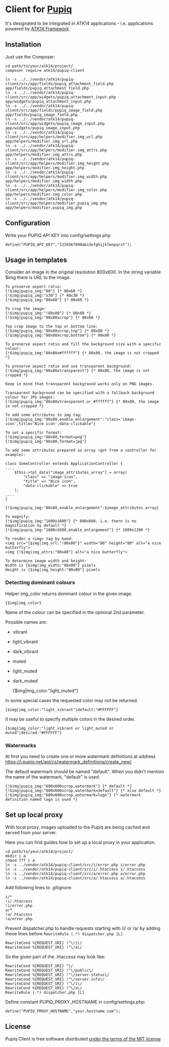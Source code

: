 Client for [Pupiq](http://i.pupiq.net/)
=======================================

It's designated to be integrated in ATK14 applications - i.e. applications powered by [ATK14 Framework](http://www.atk14.net).

Installation
------------

Just use the Composer:

    cd path/to/your/atk14/project/
    composer require atk14/pupiq-client

    ln -s ../../vendor/atk14/pupiq-client/src/app/fields/pupiq_attachment_field.php app/fields/pupiq_attachment_field.php
    ln -s ../../vendor/atk14/pupiq-client/src/app/widgets/pupiq_attachment_input.php app/widgets/pupiq_attachment_input.php
    ln -s ../../vendor/atk14/pupiq-client/src/app/fields/pupiq_image_field.php app/fields/pupiq_image_field.php
    ln -s ../../vendor/atk14/pupiq-client/src/app/widgets/pupiq_image_input.php app/widgets/pupiq_image_input.php
    ln -s ../../vendor/atk14/pupiq-client/src/app/helpers/modifier.img_url.php app/helpers/modifier.img_url.php
    ln -s ../../vendor/atk14/pupiq-client/src/app/helpers/modifier.img_attrs.php app/helpers/modifier.img_attrs.php
    ln -s ../../vendor/atk14/pupiq-client/src/app/helpers/modifier.img_height.php app/helpers/modifier.img_height.php
    ln -s ../../vendor/atk14/pupiq-client/src/app/helpers/modifier.img_width.php app/helpers/modifier.img_width.php
    ln -s ../../vendor/atk14/pupiq-client/src/app/helpers/modifier.img_color.php app/helpers/modifier.img_color.php
    ln -s ../../vendor/atk14/pupiq-client/src/app/helpers/modifier.pupiq_img.php app/helpers/modifier.pupiq_img.php

Configuration
------------

Write your PUPIQ API KEY into config/settings.php

    define("PUPIQ_API_KEY","1234567890abcdefghijklmopqrst");

Usage in templates
------------------

Consider an image in the original resolution 800x600. In the string variable $img there is URL to the image.

    To preserve aspect ratio:
    {!$img|pupiq_img:"80"} {* 80x60 *}
    {!$img|pupiq_img:"x30"} {* 40x30 *}
    {!$img|pupiq_img:"80x80"} {* 80x60 *}

    To crop the image:
    {!$img|pupiq_img:"!80x80"} {* 80x80 *}
    {!$img|pupiq_img:"80x80xcrop"} {* 80x80 *}

    Top crop image to the top or bottom line:
    {!$img|pupiq_img:"80x80xcrop,top"} {* 80x80 *}
    {!$img|pupiq_img:"80x80xcrop,bottom"} {* 80x80 *}

    To preserve aspect ratio and fill the background size with a specific colour:
    {!$img|pupiq_img:"80x80x#ffffff"} {* 80x80, the image is not cropped *}

    To preserve aspect ratio and use transparent background:
    {!$img|pupiq_img:"80x80xtransparent"} {* 80x80, the image is not cropped *}

    Keep in mind that transparent background works only on PNG images.

    Transparent background can be specified with a fallback background colour for JPG images:
    {!$img|pupiq_img:"80x80xtransparent_or_#ffffff"} {* 80x80, the image is not cropped *}

    To add some attributes to img tag:
    {!$img|pupiq_img:"80x80,enable_enlargement":"class='image-icon',title='Nice icon',data-clickable"}

    To set a specific format:
    {!$img|pupiq_img:"80x80,format=png"}
    {!$img|pupiq_img:"80x80,format=jpg"}

    To add some attributes prepared as array (got from a controller for example):

    class SomeController extends ApplicationController {
    ....
        $this->tpl_data["image_attributes_array"] = array(
            "class" => "image-icon",
            "title" => "Nice icon",
            "data-clickable" => true
        );
    ....
    }

    {!$img|pupiq_img:"80x80,enable_enlargement":$image_attributes_array}

    To magnify:
    {!$img|pupiq_img:"1600x1600"} {* 800x600, i.e. there is no magnification by default *}
    {!$img|pupiq_img:"1600x1600,enable_enlargement"} {* 1600x1200 *}

    To render a <img> tag by hand:
    <img src="{$img|img_url:"!80x80"}" width="80" height="80" alt="a nice butterfly">
    <img {!$img|img_attrs:"80x80"} alt="a nice butterfly">

    To determine image width and height:
    Width is {$img|img_width:"80x80"} pixels
    Height is {$img|img_height:"80x80"} pixels

### Detecting dominant colours

Helper img_color returns dominant colour in the given image.

    {$img|img_color}

Name of the colour can be specified in the optional 2nd parameter.

Possible names are:

- vibrant
- light_vibrant
- dark_vibrant
- muted
- light_muted
- dark_muted

    {$img|img_color:"light_muted"}

In some special cases the requested color may not be returned.

    {$img|img_color:"light_vibrant"|default:"#FFFFFF"}

It may be useful to specify multiple colors in the desired order.

    {$img|img_color:"light_vibrant or light_muted or muted"|desired:"#FFFFFF"}
  
### Watermarks

At first you need to create one or more watermark definitions at address https://i.pupiq.net/api/cs/watermark_definitions/create_new/

The default watermark should be named "default". When you didn't mention the name of the watermark, "default" is used.

    {!$img|pupiq_img:"600x600xcrop,watermark"} {* default *}
    {!$img|pupiq_img:"600x600xcrop,watermark=default"} {* also default *}
    {!$img|pupiq_img:"600x600xcrop,watermark=logo"} {* watermark definition named logo is used *}

Set up local proxy
------------------

With local proxy, images uploaded to the Pupiq are being cached and served from your server.

Here you can find guides how to set up a local proxy in your application.

    cd path/to/your/atk14/project/
    mkdir i a
    chmod 777 i a
    ln -s ../vendor/atk14/pupiq-client/src/i/error.php i/error.php
    ln -s ../vendor/atk14/pupiq-client/src/i/.htaccess i/.htaccess
    ln -s ../vendor/atk14/pupiq-client/src/a/error.php a/error.php
    ln -s ../vendor/atk14/pupiq-client/src/a/.htaccess a/.htaccess

Add following lines to .gitignore:

    i/*
    !i/.htaccess
    !i/error.php
    a/*
    !a/.htaccess
    !a/error.php

Prevent dispatcher.php to handle requests starting with /i/ or /a/ by adding these lines before ```RewriteRule (.*) dispatcher.php [L]```

    RewriteCond %{REQUEST_URI} !^\/i\/
    RewriteCond %{REQUEST_URI} !^\/a\/

So the given part of the .htaccess may look like:

    RewriteCond %{REQUEST_URI} ^\/
    RewriteCond %{REQUEST_URI} !^\/public\/
    RewriteCond %{REQUEST_URI} !^\/server-status\/
    RewriteCond %{REQUEST_URI} !^\/server-info\/
    RewriteCond %{REQUEST_URI} !^\/i\/
    RewriteCond %{REQUEST_URI} !^\/a\/
    RewriteRule (.*) dispatcher.php [L]

Define constant PUPIQ_PROXY_HOSTNAME in config/settings.php:

    define("PUPIQ_PROXY_HOSTNAME","your.hostname.com");

License
-------

Pupiq Client is free software distributed [under the terms of the MIT license](http://www.opensource.org/licenses/mit-license)

<!-- vim: set et: -->

